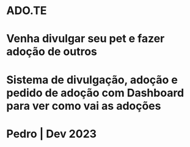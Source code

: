 # ADO.TE

# Venha divulgar seu pet e fazer adoção de outros

# Sistema de divulgação, adoção e pedido de adoção com Dashboard para ver como vai as adoções

# Pedro | Dev 2023
